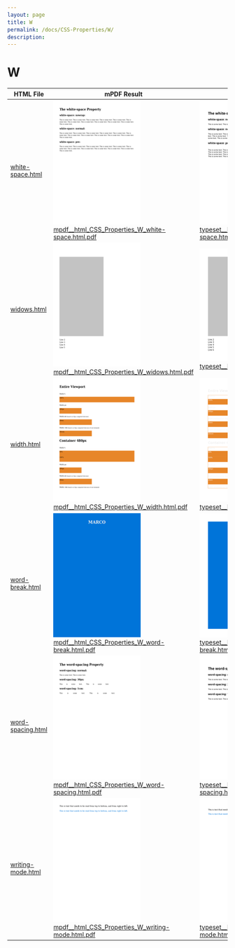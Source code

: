 ```yaml
---
layout: page
title: W
permalink: /docs/CSS-Properties/W/
description: 
---
```


# W
| HTML File | mPDF Result | typeset.sh Result | PDFreactor Result |
|---------|---------|---------|---------|
| [white-space.html](/html/CSS%20Properties/W/white-space.html) | ![](mpdf__html_CSS_Properties_W_white-space.html.png) [mpdf__html_CSS_Properties_W_white-space.html.pdf](mpdf__html_CSS_Properties_W_white-space.html.pdf) | ![](typeset__html_CSS_Properties_W_white-space.html.png) [typeset__html_CSS_Properties_W_white-space.html.pdf](typeset__html_CSS_Properties_W_white-space.html.pdf) | ![](pdfreactor__html_CSS_Properties_W_white-space.html.png) [pdfreactor__html_CSS_Properties_W_white-space.html.pdf](pdfreactor__html_CSS_Properties_W_white-space.html.pdf) |
| [widows.html](/html/CSS%20Properties/W/widows.html) | ![](mpdf__html_CSS_Properties_W_widows.html.png) [mpdf__html_CSS_Properties_W_widows.html.pdf](mpdf__html_CSS_Properties_W_widows.html.pdf) | ![](typeset__html_CSS_Properties_W_widows.html.png) [typeset__html_CSS_Properties_W_widows.html.pdf](typeset__html_CSS_Properties_W_widows.html.pdf) | ![](pdfreactor__html_CSS_Properties_W_widows.html.png) [pdfreactor__html_CSS_Properties_W_widows.html.pdf](pdfreactor__html_CSS_Properties_W_widows.html.pdf) |
| [width.html](/html/CSS%20Properties/W/width.html) | ![](mpdf__html_CSS_Properties_W_width.html.png) [mpdf__html_CSS_Properties_W_width.html.pdf](mpdf__html_CSS_Properties_W_width.html.pdf) | ![](typeset__html_CSS_Properties_W_width.html.png) [typeset__html_CSS_Properties_W_width.html.pdf](typeset__html_CSS_Properties_W_width.html.pdf) | ![](pdfreactor__html_CSS_Properties_W_width.html.png) [pdfreactor__html_CSS_Properties_W_width.html.pdf](pdfreactor__html_CSS_Properties_W_width.html.pdf) |
| [word-break.html](/html/CSS%20Properties/W/word-break.html) | ![](mpdf__html_CSS_Properties_W_word-break.html.png) [mpdf__html_CSS_Properties_W_word-break.html.pdf](mpdf__html_CSS_Properties_W_word-break.html.pdf) | ![](typeset__html_CSS_Properties_W_word-break.html.png) [typeset__html_CSS_Properties_W_word-break.html.pdf](typeset__html_CSS_Properties_W_word-break.html.pdf) | ![](pdfreactor__html_CSS_Properties_W_word-break.html.png) [pdfreactor__html_CSS_Properties_W_word-break.html.pdf](pdfreactor__html_CSS_Properties_W_word-break.html.pdf) |
| [word-spacing.html](/html/CSS%20Properties/W/word-spacing.html) | ![](mpdf__html_CSS_Properties_W_word-spacing.html.png) [mpdf__html_CSS_Properties_W_word-spacing.html.pdf](mpdf__html_CSS_Properties_W_word-spacing.html.pdf) | ![](typeset__html_CSS_Properties_W_word-spacing.html.png) [typeset__html_CSS_Properties_W_word-spacing.html.pdf](typeset__html_CSS_Properties_W_word-spacing.html.pdf) | ![](pdfreactor__html_CSS_Properties_W_word-spacing.html.png) [pdfreactor__html_CSS_Properties_W_word-spacing.html.pdf](pdfreactor__html_CSS_Properties_W_word-spacing.html.pdf) |
| [writing-mode.html](/html/CSS%20Properties/W/writing-mode.html) | ![](mpdf__html_CSS_Properties_W_writing-mode.html.png) [mpdf__html_CSS_Properties_W_writing-mode.html.pdf](mpdf__html_CSS_Properties_W_writing-mode.html.pdf) | ![](typeset__html_CSS_Properties_W_writing-mode.html.png) [typeset__html_CSS_Properties_W_writing-mode.html.pdf](typeset__html_CSS_Properties_W_writing-mode.html.pdf) | ![](pdfreactor__html_CSS_Properties_W_writing-mode.html.png) [pdfreactor__html_CSS_Properties_W_writing-mode.html.pdf](pdfreactor__html_CSS_Properties_W_writing-mode.html.pdf) |
